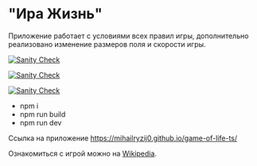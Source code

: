 # "Ира Жизнь"

Приложение работает с условиями всех правил игры, дополнительно реализовано изменение размеров поля и скорости игры.

[![Sanity Check](https://github.com/mihailryzij0/game-of-life-ts/actions/workflows/sanity-check.yml/badge.svg?branch=hw/9)](https://github.com/mihailryzij0/game-of-life-ts/actions/workflows/sanity-check.yml)

[![Sanity Check](https://github.com/mihailryzij0/game-of-life-ts/actions/workflows/deploy.yml/badge.svg?branch=hw/9)](https://github.com/mihailryzij0/game-of-life-ts/actions/workflows/deploy.yml)

[![Sanity Check](https://github.com/mihailryzij0/game-of-life-ts/actions/workflows/coverage.yml/badge.svg?branch=hw/9)](https://github.com/mihailryzij0/game-of-life-ts/actions/workflows/coverage.yml)

- npm i
- npm run build
- npm run dev

Ссылка на приложение https://mihailryzij0.github.io/game-of-life-ts/

Ознакомиться с игрой можно на [Wikipedia](https://ru.wikipedia.org/wiki/%D0%98%D0%B3%D1%80%D0%B0_%C2%AB%D0%96%D0%B8%D0%B7%D0%BD%D1%8C%C2%BB).

